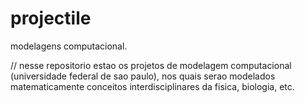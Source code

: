 # projectile
modelagens computacional. 

// nesse repositorio estao os projetos de modelagem computacional (universidade federal de sao paulo), nos quais serao modelados matematicamente conceitos interdisciplinares da fisica, biologia, etc. 
